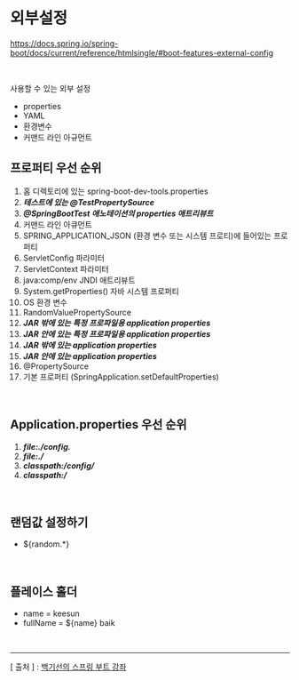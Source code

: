 외부설정
===

https://docs.spring.io/spring-boot/docs/current/reference/htmlsingle/#boot-features-external-config

<br/>

사용할 수 있는 외부 설정
  + properties
  + YAML
  + 환경변수
  + 커맨드 라인 아규먼트
  
프로퍼티 우선 순위
---
1. 홈 디렉토리에 있는 spring-boot-dev-tools.properties
2. _**테스트에 있는 @TestPropertySource**_
3. _**@SpringBootTest 애노테이션의 properties 애트리뷰트**_
4. 커맨드 라인 아큐먼트
5. SPRING_APPLICATION_JSON (환경 변수 또는 시스템 프로티)에 들어있는 프로퍼티
6. ServletConfig 파라미터
7. ServletContext 파라미터
8. java:comp/env JNDI 애트리뷰트
9. System.getProperties() 자바 시스템 프로퍼티
10. OS 환경 변수
11. RandomValuePropertySource
12. _**JAR 밖에 있는 특정 프로파일용 application properties**_
13. _**JAR 안에 있는 특정 프로파일용 application properties**_
14. _**JAR 밖에 있는 application properties**_
15. _**JAR 안에 있는 application properties**_
16. @PropertySource
17. 기본 프로퍼티 (SpringApplication.setDefaultProperties)

<br/>

Application.properties 우선 순위
---
1. _**file:./config.**_
2. _**file:./**_
3. _**classpath:/config/**_
4. _**classpath:/**_

<br/>

랜덤값 설정하기
---
* ${random.*}

<br/>

플레이스 홀더
---
+ name = keesun
+ fullName = ${name} baik

<br/>

---
[ 출처 ] : [백기선의 스프링 부트 강좌](https://www.inflearn.com/course/%EC%8A%A4%ED%94%84%EB%A7%81%EB%B6%80%ED%8A%B8/)

